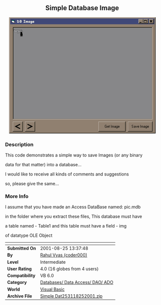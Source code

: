 ﻿<div align="center">

## Simple Database Image

<img src="PIC200182541768341.gif">
</div>

### Description

This code demonstrates a simple way to save Images (or any binary

data for that matter) into a database...

I would like to receive all kinds of comments and suggestions

so, please give the same...
 
### More Info
 


I assume that you have made an Access DataBase named: pic.mdb

in the folder where you extract these files, This database must have

a table named - Table1 and this table must have a field - img

of datatype OLE Object


<span>             |<span>
---                |---
**Submitted On**   |2001-08-25 13:37:48
**By**             |[Rahul Vyas \(coder000\)](https://github.com/Planet-Source-Code/PSCIndex/blob/master/ByAuthor/rahul-vyas-coder000.md)
**Level**          |Intermediate
**User Rating**    |4.0 (16 globes from 4 users)
**Compatibility**  |VB 6\.0
**Category**       |[Databases/ Data Access/ DAO/ ADO](https://github.com/Planet-Source-Code/PSCIndex/blob/master/ByCategory/databases-data-access-dao-ado__1-6.md)
**World**          |[Visual Basic](https://github.com/Planet-Source-Code/PSCIndex/blob/master/ByWorld/visual-basic.md)
**Archive File**   |[Simple Dat253118252001\.zip](https://github.com/Planet-Source-Code/rahul-vyas-coder000-simple-database-image__1-26633/archive/master.zip)








